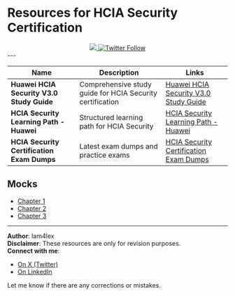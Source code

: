 # Resources for HCIA Security Certification

<div align="center">
  <a class="header-badge" target="_blank" href="https://www.linkedin.com/in/Iam4lex/">
  <img src="https://img.shields.io/badge/style--5eba00.svg?label=LinkedIn&logo=linkedin&style=social">
  </a>
  <a class="header-badge" target="_blank" href="https://twitter.com/Iam4lex">
  <img alt="Twitter Follow" src="https://img.shields.io/twitter/follow/Iam4lex?style=social">
  </a>
</div>
---

| Name                                         | Description                              | Links                                                   |
|----------------------------------------------|------------------------------------------|---------------------------------------------------------|
| **Huawei HCIA Security V3.0 Study Guide**    | Comprehensive study guide for HCIA Security certification | [Huawei HCIA Security V3.0 Study Guide](https://e.huawei.com/en/talent/#/certification/detail/!certificatedetail?certificationId=168&subCertificationId=271) |
| **HCIA Security Learning Path - Huawei**     | Structured learning path for HCIA Security | [HCIA Security Learning Path - Huawei](https://e.huawei.com/en/talent/#/learning-path/!courseList?learningPathId=23) |
| **HCIA Security Certification Exam Dumps**   | Latest exam dumps and practice exams | [HCIA Security Certification Exam Dumps](https://www.pass4sure.com/) |

## Mocks

- [Chapter 1](https://github.com/iamalexmwangi/hcia-certified/blob/main/Mocks/mock1.md)  
- [Chapter 2](https://github.com/iamalexmwangi/hcia-certified/blob/main/Mocks/mock2.md)
- [Chapter 3](https://github.com/iamalexmwangi/hcia-certified/blob/main/Mocks/mock3.md)
  

---

**Author**: Iam4lex  
**Disclaimer**: These resources are only for revision purposes.  
**Connect with me**:  
- [On X (Twitter)](https://x.com/Iam4lex)  
- [On LinkedIn](https://www.linkedin.com/in/iam4lex/)

Let me know if there are any corrections or mistakes.

